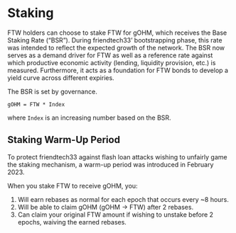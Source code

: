 # Staking

FTW holders can choose to stake FTW for gOHM, which receives the Base Staking Rate (“BSR”). During friendtech33’ bootstrapping phase, this rate was intended to reflect the expected growth of the network. The BSR now serves as a demand driver for FTW as well as a reference rate against which productive economic activity (lending, liquidity provision, etc.) is measured. Furthermore, it acts as a foundation for FTW bonds to develop a yield curve across different expiries.

The BSR is set by governance.

    gOHM = FTW * Index

where `Index` is an increasing number based on the BSR.

## Staking Warm-Up Period

To protect friendtech33 against flash loan attacks wishing to unfairly game the staking mechanism, a warm-up period was introduced in February 2023.

When you stake FTW to receive gOHM, you:

1. Will earn rebases as normal for each epoch that occurs every ~8 hours.
2. Will be able to claim gOHM (gOHM → FTW) after 2 rebases.
3. Can claim your original FTW amount if wishing to unstake before 2 epochs, waiving the earned rebases.
